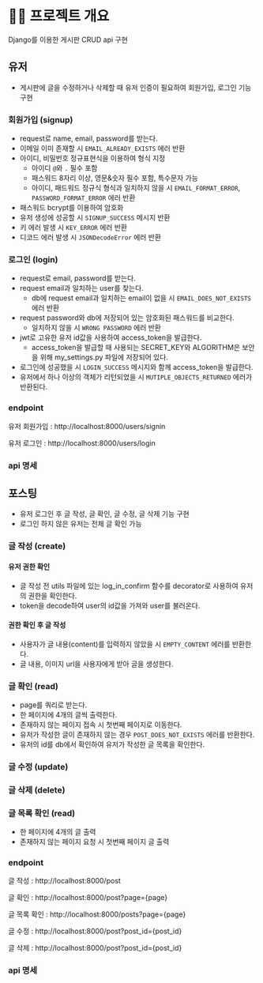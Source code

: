 # 💁‍♀️ 프로젝트 개요
Django를 이용한 게시판 CRUD api 구현

## 유저
- 게시판에 글을 수정하거나 삭제할 때 유저 인증이 필요하여 회원가입, 로그인 기능 구현
### 회원가입 (signup)
- request로 name, email, password를 받는다.
- 이메일 이미 존재할 시 `EMAIL_ALREADY_EXISTS` 에러 반환
- 아이디, 비밀번호 정규표현식을 이용하여 형식 지정
    - 아이디 `@`와 `.` 필수 포함
    - 패스워드 8자리 이상, 영문&숫자 필수 포함, 특수문자 가능
    - 아이디, 패드워드 정규식 형식과 일치하지 않을 시 `EMAIL_FORMAT_ERROR`, `PASSWORD_FORMAT_ERROR` 에러 반환
- 패스워드 bcrypt를 이용하여 암호화
- 유저 생성에 성공할 시 `SIGNUP_SUCCESS` 메시지 반환
- 키 에러 발생 시 `KEY_ERROR` 에러 반환
- 디코드 에러 발생 시 `JSONDecodeError` 에러 반환

### 로그인 (login)
- request로 email, password를 받는다.
- request email과 일치하는 user를 찾는다.
    - db에 request email과 일치하는 email이 없을 시  `EMAIL_DOES_NOT_EXISTS` 에러 반환
- request password와 db에 저장되어 있는 암호화된 패스워드를 비교한다.
    - 일치하지 않을 시 `WRONG PASSWORD` 에러 반환
- jwt로 고유한 유저 id값을 사용하여 access_token을 발급한다.
    - access_token을 발급할 때 사용되는 SECRET_KEY와 ALGORITHM은 보안을 위해 my_settings.py 파일에 저장되어 있다. 
- 로그인에 성공했을 시 `LOGIN_SUCCESS` 메시지와 함께 access_token을 발급한다.
- 유저에서 하나 이상의 객체가 리턴되었을 시 `MUTIPLE_OBJECTS_RETURNED` 에러가 반환된다.

### endpoint
유저 회원가입 : http://localhost:8000/users/signin

유저 로그인 : http://localhost:8000/users/login

### api 명세

## 포스팅
- 유저 로그인 후 글 작성, 글 확인, 글 수정, 글 삭제 기능 구현
- 로그인 하지 않은 유저는 전체 글 확인 가능

### 글 작성 (create)
#### 유저 권한 확인
- 글 작성 전 utils 파일에 있는 log_in_confirm 함수를 decorator로 사용하여 유저의 권한을 확인한다.
- token을 decode하여 user의 id값을 가져와 user를 불러온다.
#### 권한 확인 후 글 작성
- 사용자가 글 내용(content)를 입력하지 않았을 시 `EMPTY_CONTENT` 에러를 반환한다.
- 글 내용, 이미지 url을 사용자에게 받아 글을 생성한다.

### 글 확인 (read)
- page를 쿼리로 받는다.
- 한 페이지에 4개의 글씩 출력한다.
- 존재하지 않는 페이지 접속 시 첫번째 페이지로 이동한다.
- 유저가 작성한 글이 존재하지 않는 경우 `POST_DOES_NOT_EXISTS` 에러를 반환한다.
- 유저의 id를 db에서 확인하여 유저가 작성한 글 목록을 확인한다.

### 글 수정 (update)

### 글 삭제 (delete)

### 글 목록 확인 (read)
- 한 페이지에 4개의 글 출력
- 존재하지 않는 페이지 요청 시 첫번째 페이지 글 출력

### endpoint
글 작성 : http://localhost:8000/post

글 확인 : http://localhost:8000/post?page={page}

글 목록 확인 : http://localhost:8000/posts?page={page}

글 수정 : http://localhost:8000/post?post_id={post_id}

글 삭제 : http://localhost:8000/post?post_id={post_id}

### api 명세
